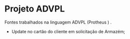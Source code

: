 # Projeto ADVPL

Fontes trabalhados na linguagem ADVPL (Protheus ) .

* Update no cartão do cliente em solicitação de Armazém;

  